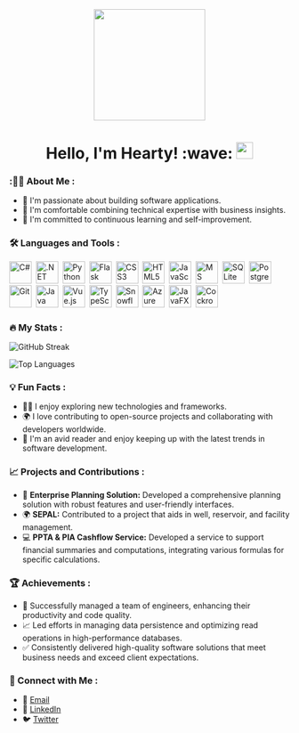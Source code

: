<div align="center">
  <img src="https://media.giphy.com/media/L1R1tvI9svkIWwpVYr/giphy.gif" width="200"/>
  <h1>
  Hello, I'm Hearty! :wave:
  <img src="https://media.giphy.com/media/hvRJCLFzcasrR4ia7z/giphy.gif" width="30px"/>
</h1>
</div>

### :👨‍💼 About Me :

- :rocket: I'm passionate about building software applications.
- :briefcase:  I'm comfortable combining technical expertise with business insights.
- :seedling: I'm committed to continuous learning and self-improvement.

### :hammer_and_wrench: Languages and Tools :
<div>
  <img src="https://cdn.jsdelivr.net/gh/devicons/devicon/icons/csharp/csharp-original.svg"  title="C#" alt="C#" width="40" height="40"/>&nbsp;
  <img src="https://cdn.jsdelivr.net/gh/devicons/devicon/icons/dotnetcore/dotnetcore-original.svg"  title=".NET Core" alt=".NET Core" width="40" height="40"/>&nbsp;  
  <img src="https://cdn.jsdelivr.net/gh/devicons/devicon/icons/python/python-original.svg"  title="Python" alt="Python" width="40" height="40"/>&nbsp;
  <img src="https://cdn.jsdelivr.net/gh/devicons/devicon/icons/flask/flask-original-wordmark.svg"  title="Flask" alt="Flask" width="40" height="40"/>&nbsp;
  <img src="https://cdn.jsdelivr.net/gh/devicons/devicon/icons/css3/css3-original-wordmark.svg"  title="CSS3" alt="CSS3" width="40" height="40"/>&nbsp;
  <img src="https://cdn.jsdelivr.net/gh/devicons/devicon/icons/html5/html5-plain-wordmark.svg" title="HTML5" alt="HTML5" width="40" height="40"/>&nbsp;
  <img src="https://cdn.jsdelivr.net/gh/devicons/devicon/icons/javascript/javascript-original.svg" title="JavaScript" alt="JavaScript" width="40" height="40"/>&nbsp;
  <img src="https://cdn.jsdelivr.net/gh/devicons/devicon/icons/microsoftsqlserver/microsoftsqlserver-plain-wordmark.svg" title="MS SQL Server" alt="MS SQL Server" width="40" height="40"/>&nbsp;
  <img src="https://cdn.jsdelivr.net/gh/devicons/devicon/icons/sqlite/sqlite-original-wordmark.svg" title="SQLite" alt="SQLite" width="40" height="40"/>&nbsp;
  <img src="https://cdn.jsdelivr.net/gh/devicons/devicon/icons/postgresql/postgresql-original-wordmark.svg" title="PostgreSQL" alt="PostgreSQL" width="40" height="40"/>&nbsp;
  <img src="https://cdn.jsdelivr.net/gh/devicons/devicon/icons/git/git-original-wordmark.svg" title="Git" alt="Git" width="40" height="40"/>&nbsp;
  <img src="https://cdn.jsdelivr.net/gh/devicons/devicon/icons/java/java-original.svg" title="Java" alt="Java" width="40" height="40"/>&nbsp;
  <img src="https://cdn.jsdelivr.net/gh/devicons/devicon/icons/vuejs/vuejs-original.svg" title="Vue.js" alt="Vue.js" width="40" height="40"/>&nbsp;
  <img src="https://cdn.jsdelivr.net/gh/devicons/devicon/icons/typescript/typescript-original.svg" title="TypeScript" alt="TypeScript" width="40" height="40"/>&nbsp;
  <img src="https://img.icons8.com/color/48/000000/snowflake.png" title="Snowflake" alt="Snowflake" width="40" height="40"/>&nbsp;
  <img src="https://cdn.jsdelivr.net/gh/devicons/devicon/icons/azure/azure-original.svg" title="Azure" alt="Azure" width="40" height="40"/>&nbsp;
  <img src="https://cdn.jsdelivr.net/gh/devicons/devicon/icons/javafx/javafx-original.svg" title="JavaFX" alt="JavaFX" width="40" height="40"/>&nbsp;
  <img src="https://cdn.jsdelivr.net/gh/devicons/devicon/icons/cockroachdb/cockroachdb-original.svg" title="CockroachDB" alt="CockroachDB" width="40" height="40"/>&nbsp;
</div>

### :fire: My Stats :

![GitHub Streak](http://github-readme-streak-stats.herokuapp.com?user=alahearty&theme=highcontrast)

![Top Languages](https://github-readme-stats.vercel.app/api/top-langs/?username=alahearty&theme=dracula)

### :bulb: Fun Facts :
- :man_technologist: I enjoy exploring new technologies and frameworks.
- :earth_africa: I love contributing to open-source projects and collaborating with developers worldwide.
- :book: I'm an avid reader and enjoy keeping up with the latest trends in software development.

### :chart_with_upwards_trend: Projects and Contributions :
- :rocket: **Enterprise Planning Solution:** Developed a comprehensive planning solution with robust features and user-friendly interfaces.
- :earth_africa: **SEPAL:** Contributed to a project that aids in well, reservoir, and facility management.
- :computer: **PPTA & PIA Cashflow Service:** Developed a service to support financial summaries and computations, integrating various formulas for specific calculations.

### :trophy: Achievements :
- :medal_sports: Successfully managed a team of engineers, enhancing their productivity and code quality.
- :chart_with_upwards_trend: Led efforts in managing data persistence and optimizing read operations in high-performance databases.
- :white_check_mark: Consistently delivered high-quality software solutions that meet business needs and exceed client expectations.

### :handshake: Connect with Me :
- :email: [Email](mailto:alapherwori8g5.com)
- :link: [LinkedIn](https://www.linkedin.com/in/hearty-alapher)
- :bird: [Twitter](https://twitter.com/worihearty)


